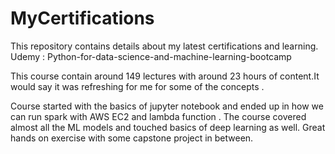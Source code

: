 # MyCertifications
This repository contains details about my latest certifications and learning.  
Udemy : Python-for-data-science-and-machine-learning-bootcamp

This course contain around 149 lectures with around 23 hours of content.It would say it was refreshing for me for some of the concepts .

Course started with the basics of jupyter notebook and ended up in how we can run spark with AWS EC2 and lambda function .
The course covered almost all the ML models and touched basics of deep learning as well. Great hands on exercise with some capstone project in between.
